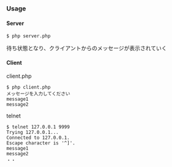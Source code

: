 ### Usage

#### Server
```
$ php server.php
```
待ち状態となり、クライアントからのメッセージが表示されていく

#### Client
client.php
```
$ php client.php
メッセージを入力してください
message1
message2
```

telnet
```
$ telnet 127.0.0.1 9999
Trying 127.0.0.1...
Connected to 127.0.0.1.
Escape character is '^]'.
message1
message2
・・

```
